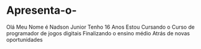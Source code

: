 # Apresenta-o-
Olá Meu Nome é Nadson Junior 
Tenho 16 Anos 
Estou Cursando o Curso de programador de jogos digitais 
Finalizando o ensino médio 
Atrás de novas oportunidades 
